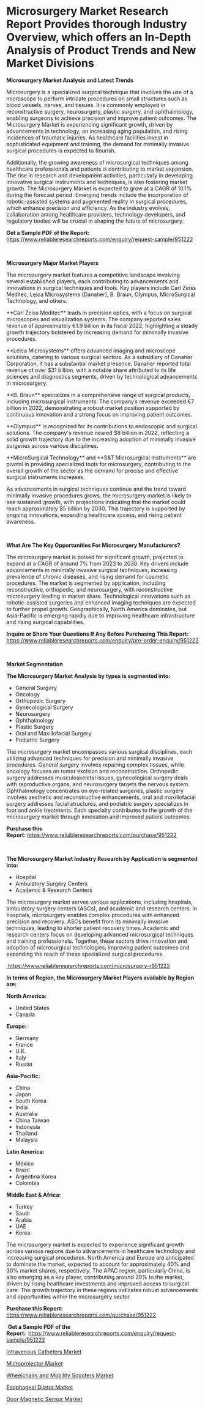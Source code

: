<p><h1>Microsurgery Market Research Report Provides thorough Industry Overview, which offers an In-Depth Analysis of Product Trends and New Market Divisions</h1></p><p><strong>Microsurgery Market Analysis and Latest Trends</strong></p>
<p><p>Microsurgery is a specialized surgical technique that involves the use of a microscope to perform intricate procedures on small structures such as blood vessels, nerves, and tissues. It is commonly employed in reconstructive surgery, neurosurgery, plastic surgery, and ophthalmology, enabling surgeons to achieve precision and improve patient outcomes. The Microsurgery Market is experiencing significant growth, driven by advancements in technology, an increasing aging population, and rising incidences of traumatic injuries. As healthcare facilities invest in sophisticated equipment and training, the demand for minimally invasive surgical procedures is expected to flourish.</p><p>Additionally, the growing awareness of microsurgical techniques among healthcare professionals and patients is contributing to market expansion. The rise in research and development activities, particularly in developing innovative surgical instruments and techniques, is also fostering market growth. The Microsurgery Market is expected to grow at a CAGR of 10.1% during the forecast period. Emerging trends include the incorporation of robotic-assisted systems and augmented reality in surgical procedures, which enhance precision and efficiency. As the industry evolves, collaboration among healthcare providers, technology developers, and regulatory bodies will be crucial in shaping the future of microsurgery.</p></p>
<p><strong>Get a Sample PDF of the Report:&nbsp;</strong> <a href="https://www.reliableresearchreports.com/enquiry/request-sample/951222?utm_campaign=36&utm_medium=2&utm_source=Github&utm_content=ia&utm_term=06032025&utm_id=microsurgery">https://www.reliableresearchreports.com/enquiry/request-sample/951222</a></p>
<p>&nbsp;</p>
<p><strong>Microsurgery Major Market Players</strong></p>
<p><p>The microsurgery market features a competitive landscape involving several established players, each contributing to advancements and innovations in surgical techniques and tools. Key players include Carl Zeiss Meditec, Leica Microsystems (Danaher), B. Braun, Olympus, MicroSurgical Technology, and others.</p><p>**Carl Zeiss Meditec** leads in precision optics, with a focus on surgical microscopes and visualization systems. The company reported sales revenue of approximately €1.9 billion in its fiscal 2022, highlighting a steady growth trajectory bolstered by increasing demand for minimally invasive procedures.</p><p>**Leica Microsystems** offers advanced imaging and microscope solutions, catering to various surgical sectors. As a subsidiary of Danaher Corporation, it has a substantial market presence. Danaher reported total revenue of over $31 billion, with a notable share attributed to its life sciences and diagnostics segments, driven by technological advancements in microsurgery.</p><p>**B. Braun** specializes in a comprehensive range of surgical products, including microsurgical instruments. The company’s revenue exceeded €7 billion in 2022, demonstrating a robust market position supported by continuous innovation and a strong focus on improving patient outcomes.</p><p>**Olympus** is recognized for its contributions to endoscopic and surgical solutions. The company's revenue neared $8 billion in 2022, reflecting a solid growth trajectory due to the increasing adoption of minimally invasive surgeries across various disciplines.</p><p>**MicroSurgical Technology** and **S&T Microsurgical Instruments** are pivotal in providing specialized tools for microsurgery, contributing to the overall growth of the sector as the demand for precise and effective surgical instruments increases.</p><p>As advancements in surgical techniques continue and the trend toward minimally invasive procedures grows, the microsurgery market is likely to see sustained growth, with projections indicating that the market could reach approximately $5 billion by 2030. This trajectory is supported by ongoing innovations, expanding healthcare access, and rising patient awareness.</p></p>
<p>&nbsp;</p>
<p><strong>What Are The Key Opportunities For Microsurgery Manufacturers?</strong></p>
<p><p>The microsurgery market is poised for significant growth, projected to expand at a CAGR of around 7% from 2023 to 2030. Key drivers include advancements in minimally invasive surgical techniques, increasing prevalence of chronic diseases, and rising demand for cosmetic procedures. The market is segmented by application, including reconstructive, orthopedic, and neurosurgery, with reconstructive microsurgery leading in market share. Technological innovations such as robotic-assisted surgeries and enhanced imaging techniques are expected to further propel growth. Geographically, North America dominates, but Asia-Pacific is emerging rapidly due to improving healthcare infrastructure and rising surgical capabilities.</p></p>
<p><strong>Inquire or Share Your Questions If Any Before Purchasing This Report:</strong> <a href="https://www.reliableresearchreports.com/enquiry/pre-order-enquiry/951222?utm_campaign=36&utm_medium=2&utm_source=Github&utm_content=ia&utm_term=06032025&utm_id=microsurgery">https://www.reliableresearchreports.com/enquiry/pre-order-enquiry/951222</a></p>
<p>&nbsp;</p>
<p><strong>Market Segmentation</strong></p>
<p><strong>The Microsurgery Market Analysis by types is segmented into:</strong></p>
<p><ul><li>General Surgery</li><li>Oncology</li><li>Orthopedic Surgery</li><li>Gynecological Surgery</li><li>Neurosurgery</li><li>Ophthalmology</li><li>Plastic Surgery</li><li>Oral and Maxillofacial Surgery</li><li>Podiatric Surgery</li></ul></p>
<p><p>The microsurgery market encompasses various surgical disciplines, each utilizing advanced techniques for precision and minimally invasive procedures. General surgery involves repairing complex tissues, while oncology focuses on tumor excision and reconstruction. Orthopedic surgery addresses musculoskeletal issues, gynecological surgery deals with reproductive organs, and neurosurgery targets the nervous system. Ophthalmology concentrates on eye-related surgeries, plastic surgery involves aesthetic and reconstructive enhancements, oral and maxillofacial surgery addresses facial structures, and podiatric surgery specializes in foot and ankle treatments. Each specialty contributes to the growth of the microsurgery market through innovation and improved patient outcomes.</p></p>
<p><strong>Purchase this Report:&nbsp;</strong><a href="https://www.reliableresearchreports.com/purchase/951222?utm_campaign=36&utm_medium=2&utm_source=Github&utm_content=ia&utm_term=06032025&utm_id=microsurgery">https://www.reliableresearchreports.com/purchase/951222</a></p>
<p>&nbsp;</p>
<p><strong>The Microsurgery Market Industry Research by Application is segmented into:</strong></p>
<p><ul><li>Hospital</li><li>Ambulatory Surgery Centers</li><li>Academic & Research Centers</li></ul></p>
<p><p>The microsurgery market serves various applications, including hospitals, ambulatory surgery centers (ASCs), and academic and research centers. In hospitals, microsurgery enables complex procedures with enhanced precision and recovery. ASCs benefit from its minimally invasive techniques, leading to shorter patient recovery times. Academic and research centers focus on developing advanced microsurgical techniques and training professionals. Together, these sectors drive innovation and adoption of microsurgical technologies, improving patient outcomes and expanding the reach of these specialized surgical procedures.</p></p>
<p><a href="https://www.reliableresearchreports.com/microsurgery-r951222?utm_campaign=36&utm_medium=2&utm_source=Github&utm_content=ia&utm_term=06032025&utm_id=microsurgery">&nbsp;https://www.reliableresearchreports.com/microsurgery-r951222</a></p>
<p><strong>In terms of Region, the Microsurgery Market Players available by Region are:</strong></p>
<p>
    <p> <strong> North America: </strong>
        <ul>
            <li>United States</li>
            <li>Canada</li>
        </ul>
        </p> 
    <p> <strong> Europe: </strong>
        <ul>
            <li>Germany</li>
            <li>France</li>
            <li>U.K.</li>
            <li>Italy</li>
            <li>Russia</li>
        </ul>
        </p> 
    <p> <strong> Asia-Pacific: </strong>
        <ul>
            <li>China</li>
            <li>Japan</li>
            <li>South Korea</li>
            <li>India</li>
            <li>Australia</li>
            <li>China Taiwan</li>
            <li>Indonesia</li>
            <li>Thailand</li>
            <li>Malaysia</li>
        </ul>
        </p> 
    <p> <strong> Latin America: </strong>
        <ul>
            <li>Mexico</li>
            <li>Brazil</li>
            <li>Argentina Korea</li>
            <li>Colombia</li>
        </ul>
        </p> 
    <p> <strong> Middle East & Africa: </strong>
        <ul>
            <li>Turkey</li>
            <li>Saudi</li>
            <li>Arabia</li>
            <li>UAE</li>
            <li>Korea</li>
        </ul>
    </p>
    </p>
<p><p>The microsurgery market is expected to experience significant growth across various regions due to advancements in healthcare technology and increasing surgical procedures. North America and Europe are anticipated to dominate the market, expected to account for approximately 40% and 30% market shares, respectively. The APAC region, particularly China, is also emerging as a key player, contributing around 20% to the market, driven by rising healthcare investments and improved access to surgical care. The growth trajectory in these regions indicates robust advancements and opportunities within the microsurgery sector.</p></p>
<p><strong>Purchase this Report: </strong><a href="https://www.reliableresearchreports.com/purchase/951222?utm_campaign=36&utm_medium=2&utm_source=Github&utm_content=ia&utm_term=06032025&utm_id=microsurgery">https://www.reliableresearchreports.com/purchase/951222</a></p>
<p>&nbsp;<strong>Get a Sample PDF of the Report:&nbsp;&nbsp;</strong><a href="https://www.reliableresearchreports.com/enquiry/request-sample/951222?utm_campaign=36&utm_medium=2&utm_source=Github&utm_content=ia&utm_term=06032025&utm_id=microsurgery">https://www.reliableresearchreports.com/enquiry/request-sample/951222</a></p>
<p><strong></strong></p>
<p><p><a href="https://github.com/kalsirollija/Market-Research-Report-List-1/blob/main/intravenous-catheters-market.md?utm_campaign=36&utm_medium=2&utm_source=Github&utm_content=ia&utm_term=06032025&utm_id=microsurgery">Intravenous Catheters Market</a></p><p><a href="https://github.com/bulkagumanvv/Market-Research-Report-List-1/blob/main/microprojector-market.md?utm_campaign=36&utm_medium=2&utm_source=Github&utm_content=ia&utm_term=06032025&utm_id=microsurgery">Microprojector Market</a></p><p><a href="https://github.com/belhejmawoue/Market-Research-Report-List-1/blob/main/wheelchairs-and-mobility-scooters-market.md?utm_campaign=36&utm_medium=2&utm_source=Github&utm_content=ia&utm_term=06032025&utm_id=microsurgery">Wheelchairs and Mobility Scooters Market</a></p><p><a href="https://github.com/shamyzinniwl/Market-Research-Report-List-1/blob/main/esophageal-dilator-market.md?utm_campaign=36&utm_medium=2&utm_source=Github&utm_content=ia&utm_term=06032025&utm_id=microsurgery">Esophageal Dilator Market</a></p><p><a href="https://github.com/vsiljgestel/Market-Research-Report-List-1/blob/main/door-magnetic-sensor-market.md?utm_campaign=36&utm_medium=2&utm_source=Github&utm_content=ia&utm_term=06032025&utm_id=microsurgery">Door Magnetic Sensor Market</a></p></p>